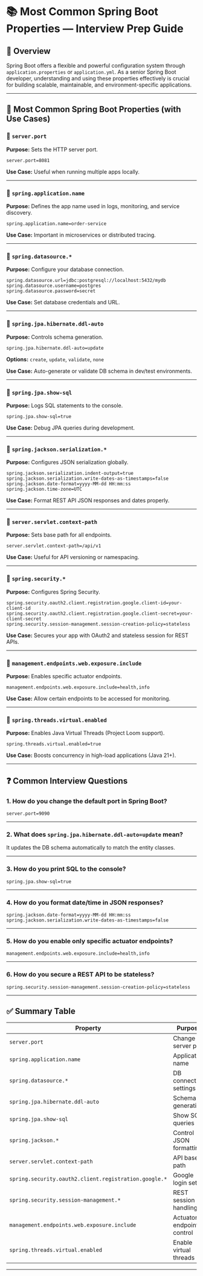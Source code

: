 # 📚 Most Common Spring Boot Properties — Interview Prep Guide

## 📌 Overview

Spring Boot offers a flexible and powerful configuration system through `application.properties` or `application.yml`. As a senior Spring Boot developer, understanding and using these properties effectively is crucial for building scalable, maintainable, and environment-specific applications.

---

## 🧩 Most Common Spring Boot Properties (with Use Cases)

### 🔹 `server.port`

**Purpose:** Sets the HTTP server port.

```properties
server.port=8081
```

**Use Case:** Useful when running multiple apps locally.

---

### 🔹 `spring.application.name`

**Purpose:** Defines the app name used in logs, monitoring, and service discovery.

```properties
spring.application.name=order-service
```

**Use Case:** Important in microservices or distributed tracing.

---

### 🔹 `spring.datasource.*`

**Purpose:** Configure your database connection.

```properties
spring.datasource.url=jdbc:postgresql://localhost:5432/mydb
spring.datasource.username=postgres
spring.datasource.password=secret
```

**Use Case:** Set database credentials and URL.

---

### 🔹 `spring.jpa.hibernate.ddl-auto`

**Purpose:** Controls schema generation.

```properties
spring.jpa.hibernate.ddl-auto=update
```

**Options:** `create`, `update`, `validate`, `none`

**Use Case:** Auto-generate or validate DB schema in dev/test environments.

---

### 🔹 `spring.jpa.show-sql`

**Purpose:** Logs SQL statements to the console.

```properties
spring.jpa.show-sql=true
```

**Use Case:** Debug JPA queries during development.

---

### 🔹 `spring.jackson.serialization.*`

**Purpose:** Configures JSON serialization globally.

```properties
spring.jackson.serialization.indent-output=true
spring.jackson.serialization.write-dates-as-timestamps=false
spring.jackson.date-format=yyyy-MM-dd HH:mm:ss
spring.jackson.time-zone=UTC
```

**Use Case:** Format REST API JSON responses and dates properly.

---

### 🔹 `server.servlet.context-path`

**Purpose:** Sets base path for all endpoints.

```properties
server.servlet.context-path=/api/v1
```

**Use Case:** Useful for API versioning or namespacing.

---

### 🔹 `spring.security.*`

**Purpose:** Configures Spring Security.

```properties
spring.security.oauth2.client.registration.google.client-id=your-client-id
spring.security.oauth2.client.registration.google.client-secret=your-client-secret
spring.security.session-management.session-creation-policy=stateless
```

**Use Case:** Secures your app with OAuth2 and stateless session for REST APIs.

---

### 🔹 `management.endpoints.web.exposure.include`

**Purpose:** Enables specific actuator endpoints.

```properties
management.endpoints.web.exposure.include=health,info
```

**Use Case:** Allow certain endpoints to be accessed for monitoring.

---

### 🔹 `spring.threads.virtual.enabled`

**Purpose:** Enables Java Virtual Threads (Project Loom support).

```properties
spring.threads.virtual.enabled=true
```

**Use Case:** Boosts concurrency in high-load applications (Java 21+).

---

## ❓ Common Interview Questions

### 1. How do you change the default port in Spring Boot?

```properties
server.port=9090
```

---

### 2. What does `spring.jpa.hibernate.ddl-auto=update` mean?

It updates the DB schema automatically to match the entity classes.

---

### 3. How do you print SQL to the console?

```properties
spring.jpa.show-sql=true
```

---

### 4. How do you format date/time in JSON responses?

```properties
spring.jackson.date-format=yyyy-MM-dd HH:mm:ss
spring.jackson.serialization.write-dates-as-timestamps=false
```

---

### 5. How do you enable only specific actuator endpoints?

```properties
management.endpoints.web.exposure.include=health,info
```

---

### 6. How do you secure a REST API to be stateless?

```properties
spring.security.session-management.session-creation-policy=stateless
```

---

## ✅ Summary Table

| Property                                                  | Purpose                              |
|-----------------------------------------------------------|--------------------------------------|
| `server.port`                                              | Change server port                   |
| `spring.application.name`                                 | Application name                     |
| `spring.datasource.*`                                     | DB connection settings               |
| `spring.jpa.hibernate.ddl-auto`                           | Schema generation                    |
| `spring.jpa.show-sql`                                     | Show SQL queries                     |
| `spring.jackson.*`                                        | Control JSON formatting              |
| `server.servlet.context-path`                             | API base path                        |
| `spring.security.oauth2.client.registration.google.*`     | Google login setup                   |
| `spring.security.session-management.*`                    | REST session handling                |
| `management.endpoints.web.exposure.include`               | Actuator endpoint control            |
| `spring.threads.virtual.enabled`                          | Enable virtual threads               |

---
